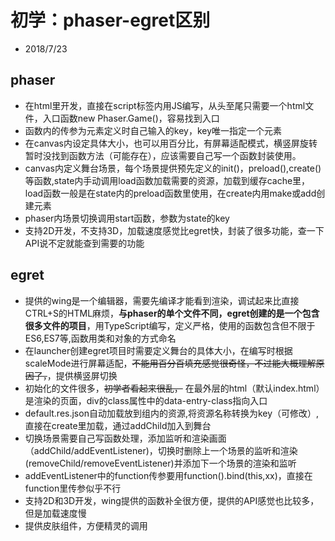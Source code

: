 # 初学：phaser-egret区别
* 2018/7/23
## phaser
* 在html里开发，直接在script标签内用JS编写，从头至尾只需要一个html文件，入口函数new Phaser.Game()，容易找到入口
* 函数内的传参为元素定义时自己输入的key，key唯一指定一个元素
* 在canvas内设定具体大小，也可以用百分比，有屏幕适配模式，横竖屏旋转暂时没找到函数方法（可能存在），应该需要自己写一个函数封装使用。
* canvas内定义舞台场景，每个场景提供预先定义的init()，preload(),create()等函数,state内手动调用load函数加载需要的资源，加载到缓存cache里，load函数一般是在state内的preload函数里使用，在create内用make或add创建元素
* phaser内场景切换调用start函数，参数为state的key
* 支持2D开发，不支持3D，加载速度感觉比egret快，封装了很多功能，查一下API说不定就能查到需要的功能
## egret
* 提供的wing是一个编辑器，需要先编译才能看到渲染，调试起来比直接CTRL+S的HTML麻烦，**与phaser的单个文件不同，egret创建的是一个包含很多文件的项目**，用TypeScript编写，定义严格，使用的函数包含但不限于ES6,ES7等,函数用类和对象的方式命名
* 在launcher创建egret项目时需要定义舞台的具体大小，在编写时根据scaleMode进行屏幕适配，~~不能用百分百填充感觉很奇怪，不过能大概理解原因了，~~，提供横竖屏切换
* 初始化的文件很多，~~初学者看起来很乱，~~ 在最外层的html（默认index.html）是渲染的页面，div的class属性中的data-entry-class指向入口
* default.res.json自动加载放到组内的资源,将资源名称转换为key（可修改）,直接在create里加载，通过addChild加入到舞台
* 切换场景需要自己写函数处理，添加监听和渲染画面（addChild/addEventListener)，切换时删除上一个场景的监听和渲染(removeChild/removeEventListener)并添加下一个场景的渲染和监听
* addEventListener中的function传参要用function().bind(this,xx)，直接在function里传参似乎不行
* 支持2D和3D开发，wing提供的函数补全很方便，提供的API感觉也比较多，但是加载速度慢
* 提供皮肤组件，方便精灵的调用